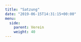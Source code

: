 ```yaml
---
title: "Satzung"
date: "2019-06-15T14:31:15+00:00"
menu:
  side:
    parent: Verein
    weight: 40
---
```

